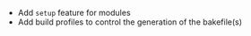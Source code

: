- Add `setup` feature for modules
- Add build profiles to control the generation of the bakefile(s)
